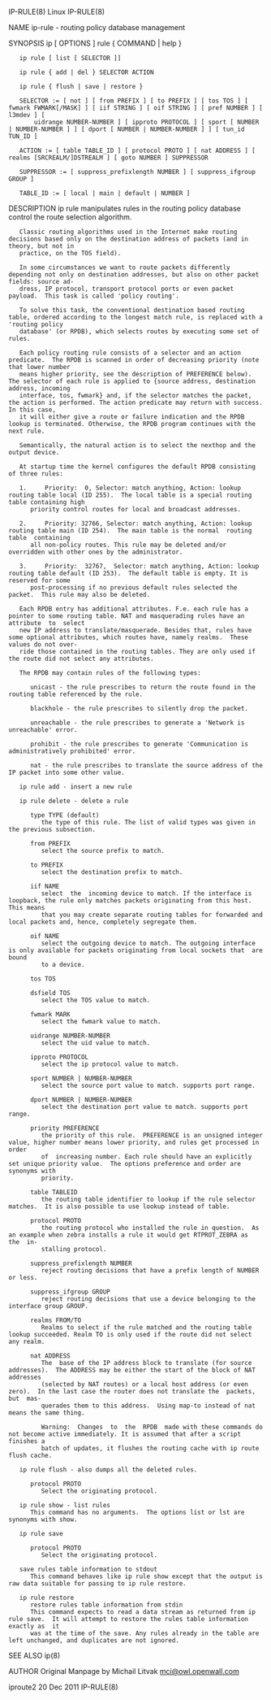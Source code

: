 IP-RULE(8)								     Linux								    IP-RULE(8)

NAME
       ip-rule - routing policy database management

SYNOPSIS
       ip [ OPTIONS ] rule { COMMAND | help }

       ip rule [ list [ SELECTOR ]]

       ip rule { add | del } SELECTOR ACTION

       ip rule { flush | save | restore }

       SELECTOR := [ not ] [ from PREFIX ] [ to PREFIX ] [ tos TOS ] [ fwmark FWMARK[/MASK] ] [ iif STRING ] [ oif STRING ] [ pref NUMBER ] [ l3mdev ] [
	       uidrange NUMBER-NUMBER ] [ ipproto PROTOCOL ] [ sport [ NUMBER | NUMBER-NUMBER ] ] [ dport [ NUMBER | NUMBER-NUMBER ] ] [ tun_id TUN_ID ]

       ACTION := [ table TABLE_ID ] [ protocol PROTO ] [ nat ADDRESS ] [ realms [SRCREALM/]DSTREALM ] [ goto NUMBER ] SUPPRESSOR

       SUPPRESSOR := [ suppress_prefixlength NUMBER ] [ suppress_ifgroup GROUP ]

       TABLE_ID := [ local | main | default | NUMBER ]

DESCRIPTION
       ip rule manipulates rules in the routing policy database control the route selection algorithm.

       Classic routing algorithms used in the Internet make routing decisions based only on the destination address of packets (and in theory, but not in
       practice, on the TOS field).

       In some circumstances we want to route packets differently depending not only on destination addresses, but also on other packet fields: source ad‐
       dress, IP protocol, transport protocol ports or even packet payload.  This task is called 'policy routing'.

       To solve this task, the conventional destination based routing table, ordered according to the longest match rule, is replaced with a 'routing policy
       database' (or RPDB), which selects routes by executing some set of rules.

       Each policy routing rule consists of a selector and an action predicate.	 The RPDB is scanned in order of decreasing priority (note that lower number
       means higher priority, see the description of PREFERENCE below). The selector of each rule is applied to {source address, destination address, incoming
       interface, tos, fwmark} and, if the selector matches the packet, the action is performed. The action predicate may return with success.	In this case,
       it will either give a route or failure indication and the RPDB lookup is terminated. Otherwise, the RPDB program continues with the next rule.

       Semantically, the natural action is to select the nexthop and the output device.

       At startup time the kernel configures the default RPDB consisting of three rules:

       1.     Priority:	 0, Selector: match anything, Action: lookup routing table local (ID 255).  The local table is a special routing table containing high
	      priority control routes for local and broadcast addresses.

       2.     Priority: 32766, Selector: match anything, Action: lookup routing table main (ID 254).  The main table is the normal  routing  table  containing
	      all non-policy routes. This rule may be deleted and/or overridden with other ones by the administrator.

       3.     Priority:	 32767,	 Selector: match anything, Action: lookup routing table default (ID 253).  The default table is empty. It is reserved for some
	      post-processing if no previous default rules selected the packet.	 This rule may also be deleted.

       Each RPDB entry has additional attributes. F.e. each rule has a pointer to some routing table. NAT and masquerading rules have an attribute  to	select
       new IP address to translate/masquerade. Besides that, rules have some optional attributes, which routes have, namely realms.  These values do not over‐
       ride those contained in the routing tables. They are only used if the route did not select any attributes.

       The RPDB may contain rules of the following types:

	      unicast - the rule prescribes to return the route found in the routing table referenced by the rule.

	      blackhole - the rule prescribes to silently drop the packet.

	      unreachable - the rule prescribes to generate a 'Network is unreachable' error.

	      prohibit - the rule prescribes to generate 'Communication is administratively prohibited' error.

	      nat - the rule prescribes to translate the source address of the IP packet into some other value.

       ip rule add - insert a new rule

       ip rule delete - delete a rule

	      type TYPE (default)
		     the type of this rule. The list of valid types was given in the previous subsection.

	      from PREFIX
		     select the source prefix to match.

	      to PREFIX
		     select the destination prefix to match.

	      iif NAME
		     select  the  incoming device to match. If the interface is loopback, the rule only matches packets originating from this host. This means
		     that you may create separate routing tables for forwarded and local packets and, hence, completely segregate them.

	      oif NAME
		     select the outgoing device to match. The outgoing interface is only available for packets originating from local sockets that  are	 bound
		     to a device.

	      tos TOS

	      dsfield TOS
		     select the TOS value to match.

	      fwmark MARK
		     select the fwmark value to match.

	      uidrange NUMBER-NUMBER
		     select the uid value to match.

	      ipproto PROTOCOL
		     select the ip protocol value to match.

	      sport NUMBER | NUMBER-NUMBER
		     select the source port value to match. supports port range.

	      dport NUMBER | NUMBER-NUMBER
		     select the destination port value to match. supports port range.

	      priority PREFERENCE
		     the priority of this rule.	 PREFERENCE is an unsigned integer value, higher number means lower priority, and rules get processed in order
		     of	 increasing number. Each rule should have an explicitly set unique priority value.  The options preference and order are synonyms with
		     priority.

	      table TABLEID
		     the routing table identifier to lookup if the rule selector matches.  It is also possible to use lookup instead of table.

	      protocol PROTO
		     the routing protocol who installed the rule in question.  As an example when zebra installs a rule it would get RTPROT_ZEBRA as  the  in‐
		     stalling protocol.

	      suppress_prefixlength NUMBER
		     reject routing decisions that have a prefix length of NUMBER or less.

	      suppress_ifgroup GROUP
		     reject routing decisions that use a device belonging to the interface group GROUP.

	      realms FROM/TO
		     Realms to select if the rule matched and the routing table lookup succeeded. Realm TO is only used if the route did not select any realm.

	      nat ADDRESS
		     The  base of the IP address block to translate (for source addresses).  The ADDRESS may be either the start of the block of NAT addresses
		     (selected by NAT routes) or a local host address (or even zero).  In the last case the router does not translate the  packets,  but  mas‐
		     querades them to this address.  Using map-to instead of nat means the same thing.

		     Warning:  Changes	to  the	 RPDB  made with these commands do not become active immediately. It is assumed that after a script finishes a
		     batch of updates, it flushes the routing cache with ip route flush cache.

       ip rule flush - also dumps all the deleted rules.

	      protocol PROTO
		     Select the originating protocol.

       ip rule show - list rules
	      This command has no arguments.  The options list or lst are synonyms with show.

       ip rule save

	      protocol PROTO
		     Select the originating protocol.

       save rules table information to stdout
	      This command behaves like ip rule show except that the output is raw data suitable for passing to ip rule restore.

       ip rule restore
	      restore rules table information from stdin
	      This command expects to read a data stream as returned from ip rule save.	 It will attempt to restore the rules table information exactly as  it
	      was at the time of the save. Any rules already in the table are left unchanged, and duplicates are not ignored.

SEE ALSO
       ip(8)

AUTHOR
       Original Manpage by Michail Litvak <mci@owl.openwall.com>

iproute2								  20 Dec 2011								    IP-RULE(8)
